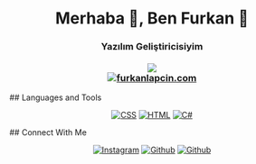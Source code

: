 <h1 align="center">Merhaba 👋, Ben Furkan 🥳</h1>
<h3 align="center">
Yazılım Geliştiricisiyim <br/><br/>
<a href="#"><img src="https://visitor-badge.glitch.me/badge?page_id=umtynkk.umtynkk??style=for-the-badge&logo=appveyor"></a><br/>
<a href="https://furkanlapcin.com"><img alt="furkanlapcin.com" src="https://img.shields.io/website?label=furkanlapcin.com&style=for-the-badge&url=https%3A%2F%2Ffurkanlapcin.com"></a>
</h3>
## Languages and Tools
<p align="center">
    <a href="https://github.com/turanbey29"><img alt="CSS" src="https://img.shields.io/badge/CSS%20-%231572B6.svg?logo=css3&logoColor=white"></a>
    <a href="https://github.com/turanbey29"><img alt="HTML" src="https://img.shields.io/badge/HTML%20-%23E34F26.svg?logo=html5&logoColor=white"></a>
    <a href="https://github.com/turanbey29"><img alt="C#" src="https://img.shields.io/badge/csharp%20-%23E34F26.svg?logo=csharp&logoColor=white"></a>
</p>
## Connect With Me

<p align="center">
    <a href="https://instagram.com/furkanlapcin"><img alt="Instagram" src="https://img.shields.io/badge/Instagram-%23777BB4.svg?logo=instagram&logoColor=white"></a>
    <a href="https://github.com/turanbey29"><img alt="Github" src="https://img.shields.io/badge/Instagram-%2314354C.svg?logo=github&logoColor=white"></a>
    <a href="https://github.com/turanbey29"><img alt="Github" src="https://img.shields.io/badge/Github-%2314354C.svg?logo=github&logoColor=white"></a>
</p>
<br>
<br>
